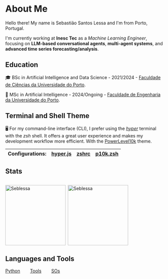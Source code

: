 # About Me

Hello there! My name is Sebastião Santos Lessa and I'm from Porto, Portugal.

I'm currently working at **Inesc Tec** as a _Machine Learning Engineer_, focusing on **LLM-based conversational agents**, **multi-agent systems**, and **advanced time series forecasting/analysis**.
## Education

🎓 BSc in Artificial Intelligence and Data Science - 2021/2024 - [Faculdade de Ciências da Universidade do Porto](https://www.up.pt/portal/pt/fcup/).

🦾 MSc in Artificial Intelligence - 2024/Ongoing - [Faculdade de Engenharia da Universidade do Porto](https://www.up.pt/portal/pt/feup/).

## Terminal and Shell Theme

🖥️ For my command-line interface (CLI), I prefer using the [*hyper*](https://github.com/vercel/hyper) terminal with the *zsh* shell. It offers a great user experience and makes my development workflow more efficient. With the [PowerLevel10k](https://github.com/romkatv/powerlevel10k) theme.



| Configurations:         | [hyper.js](.hyper.js) | [zshrc](.zshrc) | [p10k.zsh](.p10k.zsh) |
|------------------------|-----------------------|-----------------|-----------------------|

## Stats

<img src="https://komarev.com/ghpvc/?username=Seblessa&style=flat-square&color=blue" alt=""/>

<p><img height="190em" align="left" src="https://github-readme-stats.vercel.app/api/top-langs?username=Seblessa&exclude_repo=Seblessa&show_icons=true&locale=en&layout=compact&hide=jupyter%20notebook" alt="Seblessa" /></p>

<p>&nbsp;<img height="190em" align="center" src="https://github-readme-stats.vercel.app/api?username=Seblessa&show_icons=true&locale=en" alt="Seblessa" /></p>

## Languages and Tools


[Python](https://skillicons.dev/icons?i=py,pytorch,tensorflow,sklearn&theme=light) &nbsp;&nbsp;&nbsp;&nbsp;&nbsp;&nbsp; [Tools](https://skillicons.dev/icons?i=git,anaconda,latex&theme=light) &nbsp;&nbsp;&nbsp;&nbsp;&nbsp;&nbsp; [SOs](https://skillicons.dev/icons?i=apple,linux,windows&theme=light)
